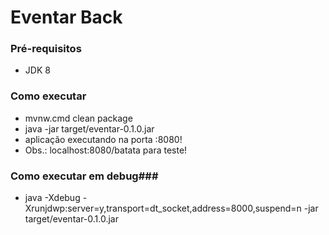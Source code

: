# Eventar Back #

### Pré-requisitos ###
* JDK 8

### Como executar ###

* mvnw.cmd clean package
* java -jar target/eventar-0.1.0.jar
* aplicação executando na porta :8080! 
* Obs.: localhost:8080/batata para teste!

### Como executar em debug###
* java -Xdebug -Xrunjdwp:server=y,transport=dt_socket,address=8000,suspend=n  -jar target/eventar-0.1.0.jar